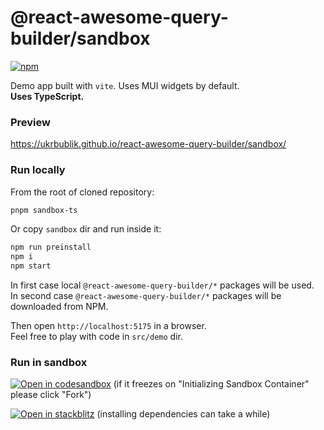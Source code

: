 # @react-awesome-query-builder/sandbox

[![npm](https://img.shields.io/npm/v/@react-awesome-query-builder/sandbox.svg)](https://www.npmjs.com/package/@react-awesome-query-builder/sandbox)

Demo app built with `vite`.
Uses MUI widgets by default.  
**Uses TypeScript.**

### Preview
https://ukrbublik.github.io/react-awesome-query-builder/sandbox/

### Run locally
From the root of cloned repository:
```sh
pnpm sandbox-ts
```

Or copy `sandbox` dir and run inside it:
```sh
npm run preinstall
npm i
npm start
```

In first case local `@react-awesome-query-builder/*` packages will be used.  
In second case `@react-awesome-query-builder/*` packages will be downloaded from NPM.  

Then open `http://localhost:5175` in a browser.  
Feel free to play with code in `src/demo` dir.  

### Run in sandbox
[![Open in codesandbox](https://codesandbox.io/static/img/play-codesandbox.svg)](https://codesandbox.io/s/github/ukrbublik/react-awesome-query-builder/tree/master/packages/sandbox?file=/src/demo/config.tsx)
(if it freezes on "Initializing Sandbox Container" please click "Fork")

[![Open in stackblitz](https://developer.stackblitz.com/img/open_in_stackblitz.svg)](https://stackblitz.com/github/ukrbublik/react-awesome-query-builder/tree/master?file=packages%2Fsandbox%2Fsrc%2Fdemo%2Fconfig.tsx&terminal=sandbox-ts)
(installing dependencies can take a while)
